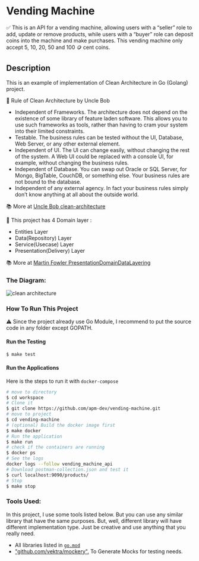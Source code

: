 # Vending Machine

✅ This is an API for a vending machine, allowing users with a “seller” role to add, update or remove products, while users with a “buyer” role can deposit coins into the machine and make purchases. This vending machine only accept 5, 10, 20, 50 and 100 🪙 cent coins.

## Description

This is an example of implementation of Clean Architecture in Go (Golang) project.

🔰 Rule of Clean Architecture by Uncle Bob
 * Independent of Frameworks. The architecture does not depend on the existence of some library of feature laden software. This allows you to use such frameworks as tools, rather than having to cram your system into their limited constraints.
 * Testable. The business rules can be tested without the UI, Database, Web Server, or any other external element.
 * Independent of UI. The UI can change easily, without changing the rest of the system. A Web UI could be replaced with a console UI, for example, without changing the business rules.
 * Independent of Database. You can swap out Oracle or SQL Server, for Mongo, BigTable, CouchDB, or something else. Your business rules are not bound to the database.
 * Independent of any external agency. In fact your business rules simply don’t know anything at all about the outside world.

📚 More at [Uncle Bob clean-architecture](https://blog.cleancoder.com/uncle-bob/2012/08/13/the-clean-architecture.html)

🔰 This project has 4 Domain layer :
 * Entities Layer
 * Data(Repository) Layer
 * Service(Usecase) Layer  
 * Presentation(Delivery) Layer

📚 More at [Martin Fowler PresentationDomainDataLayering](https://martinfowler.com/bliki/PresentationDomainDataLayering.html)

### The Diagram: 
![clean architecture](https://github.com/apm-dev/vending-machine/blob/feature/readme/clean-arch.png)


### How To Run This Project
⚠️ Since the project already use Go Module, I recommend to put the source code in any folder except GOPATH.

#### Run the Testing

```bash
$ make test
```

#### Run the Applications
Here is the steps to run it with `docker-compose`

```bash
# move to directory
$ cd workspace
# Clone it
$ git clone https://github.com/apm-dev/vending-machine.git
# move to project
$ cd vending-machine
# (optional) Build the docker image first
$ make docker
# Run the application
$ make run
# check if the containers are running
$ docker ps
# See the logs
docker logs --follow vending_machine_api
# Download postman-collection.json and test it
$ curl localhost:9090/products/
# Stop
$ make stop
```

### Tools Used:
In this project, I use some tools listed below. But you can use any similar library that have the same purposes. But, well, different library will have different implementation type. Just be creative and use anything that you really need. 

- All libraries listed in [`go.mod`](https://github.com/apm-dev/vending-machine/blob/main/go.mod)
- ["github.com/vektra/mockery".](https://github.com/vektra/mockery) To Generate Mocks for testing needs.
